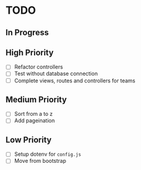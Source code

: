 # TODO

## In Progress

## High Priority

- [ ] Refactor controllers
- [ ] Test without database connection
- [ ] Complete views, routes and controllers for teams

## Medium Priority

- [ ] Sort from a to z
- [ ] Add pageination

## Low Priority

- [ ] Setup dotenv for `config.js`
- [ ] Move from bootstrap
